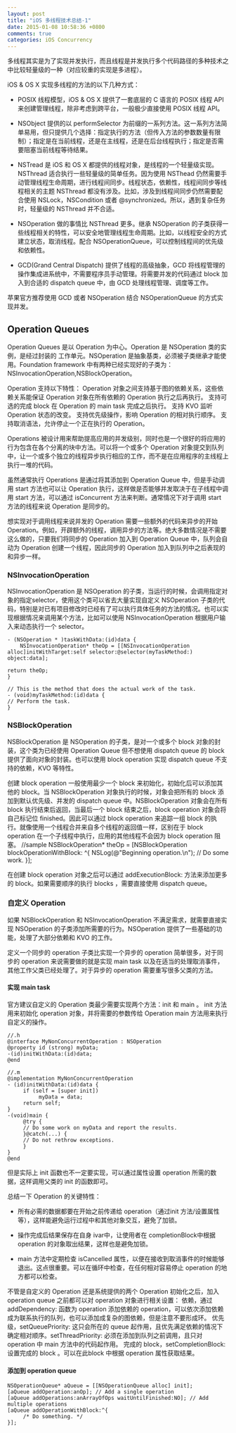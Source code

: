 ```yaml
---
layout: post
title: "iOS 多线程技术总结-1"
date: 2015-01-08 10:58:36 +0800
comments: true
categories: iOS Concurrency
---
```


多线程其实是为了实现并发执行，而且线程是并发执行多个代码路径的多种技术之中比较轻量级的一种（对应较重的实现是多进程）。<!--more-->

iOS & OS X 实现多线程的方法的以下几种方式：

- POSIX 线程模型，iOS & OS X 提供了一套底层的 C 语言的 POSIX 线程 API 来创建管理线程，除非考虑到跨平台，一般极少直接使用 POSIX 线程 API。

-  NSObject 提供的以 performSelector 为前缀的一系列方法。这一系列方法简单易用，但只提供几个选择：指定执行的方法（但传入方法的参数数量有限制）；指定是在当前线程，还是在主线程，还是在后台线程执行；指定是否需要阻塞当前线程等待结果。

- NSTread 是 iOS 和 OS X 都提供的线程对象，是线程的一个轻量级实现。NSThread 适合执行一些轻量级的简单任务。因为使用 NSThead 仍然需要手动管理线程生命周期，进行线程间同步。线程状态，依赖性，线程间同步等线程相关的主题 NSThread 都没有涉及。比如，涉及到线程间同步仍然需要配合使用 NSLock，NSCondition 或者 @synchronized。所以，遇到复杂任务时，轻量级的 NSThread 并不合适。

- NSOperation 做的事情比 NSThread 更多。继承 NSOperation 的子类获得一些线程相关的特性，可以安全地管理线程生命周期。比如，以线程安全的方式建立状态，取消线程。配合 NSOperationQueue，可以控制线程间的优先级和依赖性。

- GCD(Grand Central Dispatch) 提供了线程的高级抽象，GCD 将线程管理的操作集成进系统中，不需要程序员手动管理。将需要并发的代码通过 block 加入到合适的 dispatch queue 中，由 GCD 处理线程管理、调度等工作。

苹果官方推荐使用 GCD 或者 NSOperation 结合 NSOperationQueue 的方式实现并发。

## Operation Queues 

Operation Queues 是以 Operation 为中心。Operation 是 NSOperation 类的实例，是经过封装的 工作单元。NSOperation 是抽象基类，必须被子类继承才能使用。Foundation framework 中有两种已经实现好的子类为：NSInvocationOperation,NSBlockOperation。

Operation 支持以下特性：
Operation 对象之间支持基于图的依赖关系，这些依赖关系能保证 Operation 对象在所有依赖的 Operation 执行之后再执行。
支持可选的完成 block 在 Operation 的 main task 完成之后执行。
支持 KVO 监听 Operation 状态的改变。
支持优先级操作，影响 Operation 的相对执行顺序。
支持取消语法，允许停止一个正在执行的 Operation。

Operations 被设计用来帮助提高应用的并发级别，同时也是一个很好的将应用的行为包含在各个分离的块中方法。可以将一个或多个 Operation 对象提交到队列中，让一个或多个独立的线程异步执行相应的工作，而不是在应用程序的主线程上执行一堆的代码。

虽然通常执行 Operations 是通过将其添加到 Operation Queue 中，但是手动调用 start 方法也可以让 Operation 执行，这样做是否能够并发取决于在子线程中调用 start 方法，可以通过 isConcurrent 方法来判断。通常情况下对于调用 start 方法的线程来说 Operation 是同步的。

想实现对于调用线程来说并发的 Operation 需要一些额外的代码来异步的开始 Operation。例如，开辟额外的线程，调用异步的方法等。绝大多数情况是不需要这么做的，只要我们将同步的 Operation 加入到 Operation Queue 中，队列会自动为 Operation 创建一个线程，因此同步的 Operation 加入到队列中之后表现的和异步一样。

### NSInvocationOperation

NSInvocationOperation 是 NSOperation 的子类，当运行的时候，会调用指定对象的指定selector，使用这个类可以省去大量实现自定义 NSOperation 子类的代码，特别是对已有项目修改时已经有了可以执行具体任务的方法的情况。也可以实现根据情况来调用某个方法，比如可以使用 NSInvocationOperation 根据用户输入来动态执行一个 selector。

```
- (NSOperation * )taskWithData:(id)data {
	NSInvocationOperation* theOp = [[NSInvocationOperation alloc]initWithTarget:self selector:@selector(myTaskMethod:) object:data];
	
return theOp;
}

// This is the method that does the actual work of the task.
- (void)myTaskMethod:(id)data {
// Perform the task.
}
```

### NSBlockOperation

NSBlockOperation 是 NSOperation 的子类，是对一个或多个 block 对象的封装，这个类为已经使用 Operation Queue 但不想使用 dispatch queue 的 block 提供了面向对象的封装。也可以使用 block operation 实现 dispatch queue 不支持的依赖，KVO 等特性。

创建 block operation 一般使用最少一个 block 来初始化，初始化后可以添加其他的 block。当 NSBlockOperation 对象执行的时候，对象会把所有的 block 添加到默认优先级、并发的 dispatch queue 中。NSBlockOperation 对象会在所有 block 执行结束后返回，当最后一个 block 结束之后，block operation 对象会将自己标记位 finished。因此可以通过 block operation 来追踪一组 block 的执行。就像使用一个线程合并来自多个线程的返回值一样，区别在于 block operation 在一个子线程中执行，应用的其他线程不会因为 block operation 阻塞。
//sample
NSBlockOperation* theOp = [NSBlockOperation blockOperationWithBlock: ^{
     NSLog(@"Beginning operation.\n");
     // Do some work.
}];

在创建 block operation 对象之后可以通过 addExecutionBlock: 方法来添加更多的 block。如果需要顺序的执行 blocks ，需要直接使用 dispatch queue。

### 自定义 Operation

如果 NSBlockOperation 和 NSInvocationOperation 不满足需求，就需要直接实现 NSOperation 的子类添加所需要的行为。NSOperation 提供了一些基础的功能，处理了大部分依赖和 KVO 的工作。

定义一个同步的 operation 子类比实现一个异步的 operation 简单很多，对于同步的 operation 来说需要做的就是实现 main task 以及在适当的处理取消事件，其他工作父类已经处理了。对于异步的 operation 需要重写很多父类的方法。

#### 实现 main task

官方建议自定义的 Operation 类最少需要实现两个方法：init 和 main 。
init 方法用来初始化 operation 对象，并将需要的参数传给 Operation
main 方法用来执行自定义的操作。

```
//.h
@interface MyNonConcurrentOperation : NSOperation
@property id (strong) myData;
-(id)initWithData:(id)data;
@end

//.m
@implementation MyNonConcurrentOperation
- (id)initWithData:(id)data {
     if (self = [super init])
          myData = data;
     return self;
}
-(void)main {
     @try {
     // Do some work on myData and report the results.
     }@catch(...) {
     // Do not rethrow exceptions.
     }
}
@end
```

但是实际上 init 函数也不一定要实现，可以通过属性设置 operation 所需的数据，这样调用父类的 init 的函数即可。

总结一下 Operation 的关键特性：

- 所有必需的数据都要在开始之前传递给 operation（通过init 方法/设置属性等），这样能避免运行过程中和其他对象交互，避免了加锁。

- 操作完成后结果保存在自身 ivar中，让使用者在 completionBlock中根据 operation 的对象取出结果，这样也是避免加锁。

- main 方法中定期检查 isCancelled 属性，以便在接收到取消事件的时候能够退出。这点很重要。可以在循环中检查，在任何相对容易停止 operation 的地方都可以检查。

不管是自定义的 Operation 还是系统提供的两个 Operation 初始化之后，加入 operation queue 之前都可以对 operation 对象进行相关设置：
依赖，通过 addDependency: 函数为 operation 添加依赖的 operation，可以依次添加依赖成为联系执行的队列，也可以添加成复杂的图依赖，但是注意不要形成环。
优先级，setQueuePriority: 这只会所在的 queue 起作用，且优先满足依赖的情况下确定相对顺序。setThreadPriority: 必须在添加到队列之前调用，且只对 operation 中 main 方法中的代码起作用。
完成的 block，setCompletionBlock: 设置完成的 block 。可以在此block 中根据 operation 属性获取结果。

#### 添加到 operation queue 

```
NSOperationQueue* aQueue = [[NSOperationQueue alloc] init];
[aQueue addOperation:anOp]; // Add a single operation
[aQueue addOperations:anArrayOfOps waitUntilFinished:NO]; // Add multiple operations
[aQueue addOperationWithBlock:^{
     /* Do something. */
}];
```